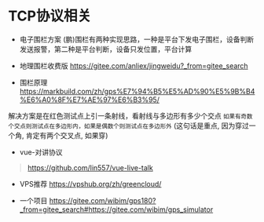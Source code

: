# TCP协议相关


- 电子围栏方案
 (鹏)围栏有两种实现思路，一种是平台下发电子围栏，设备判断发送报警，第二种是平台判断，设备只发位置，平台计算


- 地理围栏收费版
 https://gitee.com/anliex/jingweidu?_from=gitee_search


- 围栏原理
https://markbuild.com/zh/gps%E7%94%B5%E5%AD%90%E5%9B%B4%E6%A0%8F%E7%AE%97%E6%B3%95/

解决方案是在红色测试点上引一条射线，看射线与多边形有多少个交点 `如果有奇数个交点则测试点在多边形内，如果是偶数个则测试点在多边形外` (这句话是重点, 因为穿过一个角, 肯定有两个交叉点, 如果穿)


- vue-对讲协议
> https://github.com/lin557/vue-live-talk


- VPS推荐
https://vpshub.org/zh/greencloud/

- 一个项目
https://gitee.com/wibim/gps180?_from=gitee_search#https://gitee.com/wibim/gps_simulator